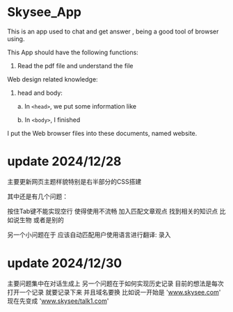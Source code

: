 # Skysee_App
This is an app used to chat and get answer , being a good tool of browser using. 

This App should have the following functions:
1. Read the pdf file and understand the file



Web design related knowledge: 

1. head and body:
   
   a. In `<head>`, we put some information like 
   
   b. In `<body>`, I finished

I put the Web browser files into these documents, named website. 

# update 2024/12/28
主要更新网页主题样貌特别是右半部分的CSS搭建 

其中还是有几个问题：

   按住Tab键不能实现空行 使得使用不流畅 
加入匹配文章观点 找到相关的知识点 比如说生物 或者是别的 

另一个小问题在于 应该自动匹配用户使用语言进行翻译: 录入

# update 2024/12/30

主要问题集中在对话生成上 
另一个问题在于如何实现历史记录 目前的想法是每次打开一个记录 就要记录下来 并且域名要换 比如说一开始是
'www.skysee.com'
现在先变成
'www.skysee/talk1.com'



